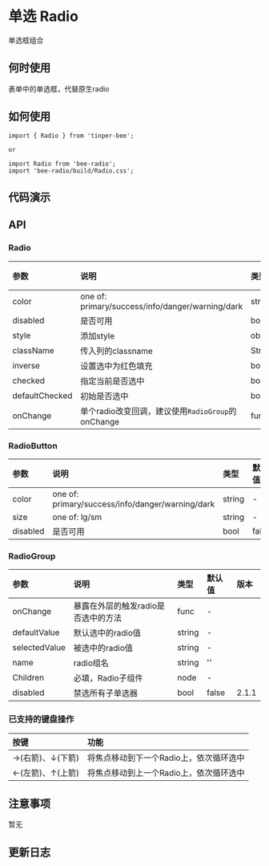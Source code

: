# 单选 Radio

单选框组合

## 何时使用

表单中的单选框，代替原生radio

## 如何使用

```
import { Radio } from 'tinper-bee';

or

import Radio from 'bee-radio';
import 'bee-radio/build/Radio.css';

```

## 代码演示

## API

### Radio

|参数|说明|类型|默认值|
|:---|:----|:---|:------|
|color|one of: primary/success/info/danger/warning/dark|string|-|
|disabled|是否可用|bool|false|
| style  | 添加style | object| {} |
|className|传入列的classname|String	|-|
|inverse|设置选中为红色填充|bool|false|
|checked|指定当前是否选中|bool|false|
|defaultChecked|初始是否选中|bool|false|
|onChange|单个radio改变回调，建议使用`RadioGroup`的onChange|func|-|

### RadioButton

|参数|说明|类型|默认值|
|:---|:----|:---|:------|
|color|one of: primary/success/info/danger/warning/dark|string|-|
|size|one of: lg/sm|string|-|
|disabled|是否可用|bool|false|

### RadioGroup

|参数|说明|类型|默认值|版本|
|:---|:----|:---|:------|:---|
|onChange|暴露在外层的触发radio是否选中的方法|func|-|
|defaultValue|默认选中的radio值|string|-|
|selectedValue|被选中的radio值|string|-|
|name|radio组名|string|''|
|Children|必填，Radio子组件|node|-|
|disabled|禁选所有子单选器|bool|false| 2.1.1


### 已支持的键盘操作

|按键|功能|
|:---|:----|
|→(右箭)、↓(下箭) |将焦点移动到下一个Radio上，依次循环选中|
|←(左箭)、↑(上箭) |将焦点移动到上一个Radio上，依次循环选中|

## 注意事项

暂无

## 更新日志
